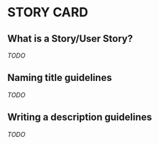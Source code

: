 # STORY CARD

## What is a Story/User Story?
_TODO_

## Naming title guidelines
_TODO_

## Writing a description guidelines
_TODO_